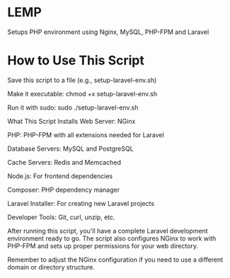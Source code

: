 # LEMP
Setups PHP environment using Nginx, MySQL, PHP-FPM and Laravel

# How to Use This Script
Save this script to a file (e.g., setup-laravel-env.sh)

Make it executable: chmod +x setup-laravel-env.sh

Run it with sudo: sudo ./setup-laravel-env.sh

What This Script Installs
Web Server: NGinx

PHP: PHP-FPM with all extensions needed for Laravel

Database Servers: MySQL and PostgreSQL

Cache Servers: Redis and Memcached

Node.js: For frontend dependencies

Composer: PHP dependency manager

Laravel Installer: For creating new Laravel projects

Developer Tools: Git, curl, unzip, etc.

After running this script, you'll have a complete Laravel development environment ready to go. The script also configures NGinx to work with PHP-FPM and sets up proper permissions for your web directory.

Remember to adjust the NGinx configuration if you need to use a different domain or directory structure.
